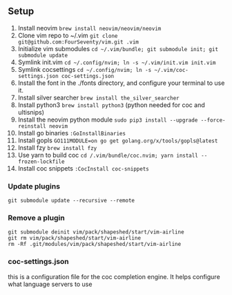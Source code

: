 ## Setup
1. Install neovim `brew install neovim/neovim/neovim`
2. Clone vim repo to ~/.vim `git clone git@github.com:FourSeventy/vim.git .vim`
3. Initialize vim submodules `cd ~/.vim/bundle; git submodule init; git submodule update`
4. Symlink init.vim `cd ~/.config/nvim; ln -s ~/.vim/init.vim init.vim`
5. Symlink cocsettings `cd ~/.config/nvim; ln -s ~/.vim/coc-settings.json coc-settings.json`
6. Install the font in the ./fonts directory, and configure your terminal to use it.
7. Install silver searcher `brew install the_silver_searcher`
8. Install python3 `brew install python3` (python needed for coc and ultisnips)
9. Install the neovim python module `sudo pip3 install --upgrade --force-reinstall neovim`
10. Install go binaries `:GoInstallBinaries` 
11. Install gopls `GO111MODULE=on go get golang.org/x/tools/gopls@latest`
12. Install fzy `brew install fzy` 
13. Use yarn to build coc `cd /.vim/bundle/coc.nvim; yarn install --frozen-lockfile`
14. Install coc snippets `:CocInstall coc-snippets`

### Update plugins
`git submodule update --recursive --remote`

### Remove a plugin
```
git submodule deinit vim/pack/shapeshed/start/vim-airline
git rm vim/pack/shapeshed/start/vim-airline
rm -Rf .git/modules/vim/pack/shapeshed/start/vim-airline
```


### coc-settings.json
this is a configuration file for the coc completion engine. It helps configure
what language servers to use
